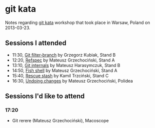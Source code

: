 git kata
========

Notes regarding [git kata][] workshop that took place in Warsaw,
Poland on 2013-03-23.

  [git kata]: http://gitkata.pl/


Sessions I attended
-------------------

- 11:30, [Git filter-branch](filter-branch.md) by Grzegorz Kubiak, Stand B
- 12:20, [Refspec](refspec.md) by Mateusz Grzechociński, Stand A
- 13:10, [Git internals](internals.md) by Mateusz Harasymczuk, Stand B
- 14:50, [Fish shell](fish.md) by Mateusz Grzechociński, Stand A
- 15:40, [Rescue stash](stash.md) by Kamil Trzciński, Stand C
- 16:30, [Undoing changes](undo.md) by Mateusz Grzechociński, Polidea


Sessions I'd like to attend
---------------------------

### 17:20

- Git rerere (Mateusz Grzechociński), Macoscope
